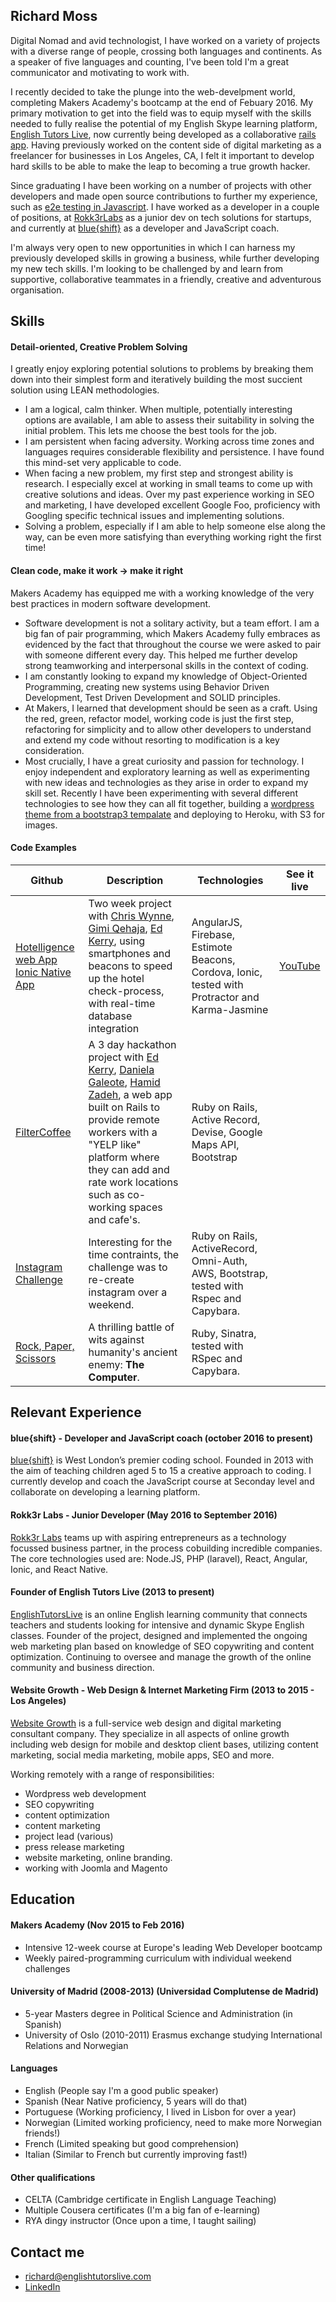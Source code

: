 ## Richard Moss

Digital Nomad and avid technologist, I have worked on a variety of projects with a diverse range of people, crossing both languages and continents. As a speaker of five languages and counting, I've been told I'm a great communicator and motivating to work with. 

I recently decided to take the plunge into the web-develpment world, completing Makers Academy's bootcamp at the end of Febuary 2016. My primary motivation to get into the field was to equip myself with the skills needed to fully realise the potential of my English Skype learning platform, [English Tutors Live](http://www.englishtutorslive.com), now currently being developed as a collaborative [rails app](https://github.com/englishtutorslive/etl). Having previously worked on the content side of digital marketing as a freelancer for businesses in Los Angeles, CA, I felt it important to develop hard skills to be able to make the leap to becoming a true growth hacker. 

Since graduating I have been working on a number of projects with other developers and made open source contributions to further my experience, such as [e2e testing in Javascript](https://github.com/lathonez/clicker). I have worked as a developer in a couple of positions, at [Rokk3rLabs](http://www.rokk3rlabs.com/) as a junior dev on tech solutions for startups, and currently at [blue{shift}](http://blueshiftcoding.com/) as a developer and JavaScript coach. 

I'm always very open to new opportunities in which I can harness my previously developed skills in growing a business, while further developing my new tech skills. I'm looking to be challenged by and learn from supportive, collaborative teammates in a friendly, creative and adventurous organisation. 



## Skills

#### Detail-oriented, Creative Problem Solving

I greatly enjoy exploring potential solutions to problems by breaking them down into their simplest form and iteratively building the most succient solution using LEAN methodologies. 

- I am a logical, calm thinker. When multiple, potentially interesting options are available, I am able to assess their suitability in solving the initial problem. This lets me choose the best tools for the job.
- I am persistent when facing adversity. Working across time zones and languages requires considerable flexibility and persistence. I have found this mind-set very applicable to code.
- When facing a new problem, my first step and strongest ability is research. I especially excel at working in small teams to come up with creative solutions and ideas. Over my past experience working in SEO and marketing, I have developed excellent Google Foo, proficiency with Googling specific technical issues and implementing solutions.
- Solving a problem, especially if I am able to help someone else along the way, can be even more satisfying than everything working right the first time! 

#### Clean code, make it work -> make it right 

Makers Academy has equipped me with a working knowledge of the very best practices in modern software development.

- Software development is not a solitary activity, but a team effort. I am a big fan of pair programming, which Makers Academy fully embraces as evidenced by the fact that throughout the course we were asked to pair with someone different every day. This helped me further develop strong teamworking and interpersonal skills in the context of coding.
- I am constantly looking to expand my knowledge of Object-Oriented Programming, creating new systems using Behavior Driven Development, Test Driven Development and SOLID principles.
- At Makers, I learned that development should be seen as a craft. Using the red, green, refactor model, working code is just the first step, refactoring for simplicity and to allow other developers to understand and extend my code without resorting to modification is a key consideration.
- Most crucially, I have a great curiosity and passion for technology. I enjoy independent and exploratory learning as well as experimenting with new ideas and technologies as they arise in order to expand my skill set. Recently I have been experimenting with several different technologies to see how they can all fit together, building a [wordpress theme from a bootstrap3 tempalate](https://github.com/ric9176/bootstrap-to-wp-heroku) and deploying to Heroku, with S3 for images. 

#### Code Examples

| Github | Description | Technologies | See it live
|-------------|-------------|-------------|-------------|
[Hotelligence web App](https://github.com/ric9176/hotel_check_in) [Ionic Native App](https://github.com/ric9176/Estimote) | Two week project with [Chris Wynne](https://github.com/wynndow), [Gimi Qehaja](https://github.com/gimi-q), [Ed Kerry](https://github.com/edwardkerry), using smartphones and beacons to speed up the hotel check-process, with real-time database integration | AngularJS, Firebase, Estimote Beacons, Cordova, Ionic, tested with Protractor and Karma-Jasmine | [YouTube](https://www.youtube.com/watch?v=63FJoC8dxus)
[FilterCoffee](https://github.com/ric9176/filter_coffee) | A 3 day hackathon project with [Ed Kerry](https://github.com/edwardkerry), [Daniela Galeote](https://github.com/DanielaGSB), [Hamid Zadeh](https://github.com/genzade), a web app built on Rails to provide remote workers with a "YELP like" platform where they can add and rate work locations such as co-working spaces and cafe's. | Ruby on Rails, Active Record, Devise, Google Maps API, Bootstrap
[Instagram Challenge](https://github.com/ric9176/instagram-challenge) | Interesting for the time contraints, the challenge was to re-create instagram over a weekend. | Ruby on Rails, ActiveRecord, Omni-Auth, AWS, Bootstrap, tested with Rspec and Capybara. 
[Rock, Paper, Scissors](https://github.com/ric9176/rps-challenge) | A thrilling battle of wits against humanity's ancient enemy: **The Computer**. | Ruby, Sinatra, tested with RSpec and Capybara. 

## Relevant Experience 

#### blue{shift} - Developer and JavaScript coach (october 2016 to present)

[blue{shift}](http://blueshiftcoding.com/) is West London’s premier coding school. Founded in 2013  with the aim of teaching children aged 5 to 15 a creative approach to coding. I currently develop and coach the JavaScript course at Seconday level and collaborate on developing a learning platform.

#### Rokk3r Labs - Junior Developer (May 2016 to September 2016)

[Rokk3r Labs](http://www.rokk3rlabs.com/) teams up with aspiring entrepreneurs as a technology focussed business partner, in the process cobuilding incredible companies. 
The core technologies used are: Node.JS, PHP (laravel), React, Angular, Ionic, and React Native.

#### Founder of English Tutors Live (2013 to present)

[EnglishTutorsLive](www.englishtutorslive.com) is an online English learning community that connects teachers and students looking for intensive and     dynamic Skype English classes. Founder of the project, designed and implemented the ongoing web marketing plan based on knowledge of SEO copywriting and content optimization. Continuing to oversee and manage the growth of the online community and business direction.

#### Website Growth - Web Design & Internet Marketing Firm (2013 to 2015 - Los Angeles)

[Website Growth](www.websitegrowth.com) is a full-service web design and digital marketing consultant company. They specialize in all aspects of online growth including web design for mobile and desktop client bases, utilizing content marketing, social media marketing, mobile apps, SEO and more.

Working remotely with a range of responsibilities:
- Wordpress web development 
- SEO copywriting
- content optimization
- content marketing
- project lead (various)
- press release marketing
- website marketing, online branding.
- working with Joomla and Magento

## Education

#### Makers Academy (Nov 2015 to Feb 2016)

- Intensive 12-week course at Europe's leading Web Developer bootcamp  
- Weekly paired-programming curriculum with individual weekend challenges

#### University of Madrid (2008-2013) (Universidad Complutense de Madrid)

- 5-year Masters degree in Political Science and Administration (in Spanish)
- University of Oslo (2010-2011) Erasmus exchange studying International Relations and Norwegian

#### Languages

- English (People say I'm a good public speaker)
- Spanish (Near Native proficiency, 5 years will do that)
- Portuguese (Working proficiency, I lived in Lisbon for over a year)
- Norwegian (Limited working proficiency, need to make more Norwegian friends!)
- French (Limited speaking but good comprehension)
- Italian (Similar to French but currently improving fast!)


#### Other qualifications

- CELTA (Cambridge certificate in English Language Teaching) 
- Multiple Cousera certificates (I'm a big fan of e-learning)
- RYA dingy instructor (Once upon a time, I taught sailing)


## Contact me

- richard@englishtutorslive.com
- [LinkedIn](https://www.linkedin.com/in/richard-moss-55881b82)
